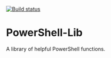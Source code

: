 [![Build status](https://ci.appveyor.com/api/projects/status/1h40wstbd2gssy57/branch/master?svg=true)](https://ci.appveyor.com/project/Dargmuesli/powershell-lib/branch/master)

# PowerShell-Lib
A library of helpful PowerShell functions.

